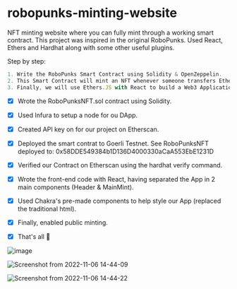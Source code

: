 # robopunks-minting-website
NFT minting website where you can fully mint through a working smart contract. This project was inspired in the original RoboPunks.
Used React, Ethers and Hardhat along with some other useful plugins.

Step by step:
```jsx
1. Write the RoboPunks Smart Contract using Solidity & OpenZeppelin.
2. This Smart Contract will mint an NFT whenever someone transfers Ethereum to the Smart Contract.
3. Finally, we will use Ethers.JS with React to build a Web3 Application that provides a Front-End interface where people can interact with the Smart Contract.
```

- [x] Wrote the RoboPunksNFT.sol contract using Solidity.
- [x] Used Infura to setup a node for ou DApp.
- [x] Created API key on for our project on Etherscan.
- [x] Deployed the smart contrat to Goerli Testnet. See RoboPunksNFT deployed to: 0x58DDE549384b1D136D4000330aCaA553EbE1231D
- [x] Verified our Contract on Etherscan using the hardhat verify command.
- [x] Wrote the front-end code with React, having separated the App in 2 main components (Header & MainMint).
- [x] Used Chakra's pre-made components to help style our App (replaced the traditional html).
- [x] Finally, enabled public minting.
- [x] That's all :tada:



![image](https://user-images.githubusercontent.com/55801579/200177275-47b53937-900a-4793-82f2-b42ffc181370.png)

![Screenshot from 2022-11-06 14-44-09](https://user-images.githubusercontent.com/55801579/200177497-94c9c87f-18a4-41bf-9b6c-037a590ab6e0.png)

![Screenshot from 2022-11-06 14-44-22](https://user-images.githubusercontent.com/55801579/200177460-824bbb20-5ad3-4a2a-94e9-317b36da686c.png)
